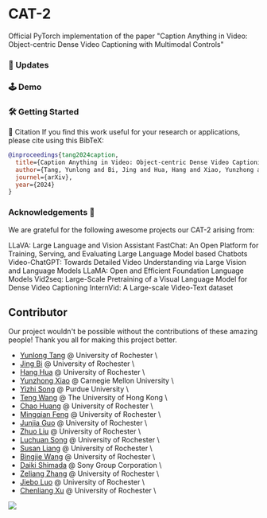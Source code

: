 # CAT-2
Official PyTorch implementation of the paper "Caption Anything in Video: Object-centric Dense Video Captioning with Multimodal Controls"

### 🚀 Updates

### 🕹️ Demo

### 🛠️ Getting Started



📖 Citation
If you find this work useful for your research or applications, please cite using this BibTeX:

```bibtex
@inproceedings{tang2024caption,
  title={Caption Anything in Video: Object-centric Dense Video Captioning with Multimodal Controls},
  author={Tang, Yunlong and Bi, Jing and Hua, Hang and Xiao, Yunzhong and Song, Yizhi and Wang, Teng and Huang, Chao and Feng, Mingqian and Guo, Junjia and Liu, Zhuo and Song, Luchuan and Liang, Susan and Wang, Bingjie and Shimada, Daiki and Zhang, Zeliang and Luo, Jiebo and Xu, Chenliang},
  journel={arXiv},
  year={2024}
}
```

### Acknowledgements 🙏
We are grateful for the following awesome projects our CAT-2 arising from:

LLaVA: Large Language and Vision Assistant
FastChat: An Open Platform for Training, Serving, and Evaluating Large Language Model based Chatbots
Video-ChatGPT: Towards Detailed Video Understanding via Large Vision and Language Models
LLaMA: Open and Efficient Foundation Language Models
Vid2seq: Large-Scale Pretraining of a Visual Language Model for Dense Video Captioning
InternVid: A Large-scale Video-Text dataset


## Contributor
Our project wouldn't be possible without the contributions of these amazing people! Thank you all for making this project better.

- [Yunlong Tang](https://yunlong10.github.io/) @ University of Rochester \
- [Jing Bi](https://scholar.google.com/citations?user=ZyCYhUkAAAAJ) @ University of Rochester \
- [Hang Hua](https://hanghuacs.notion.site/Hang-Hua-151c5b68f62980e8884febf1b5c1d4a9) @ University of Rochester \
- [Yunzhong Xiao](https://shawn-yzxiao.github.io/) @ Carnegie Mellon University \
- [Yizhi Song](https://song630.github.io/yizhisong.github.io/) @ Purdue University \
- [Teng Wang](http://ttengwang.com/) @ The University of Hong Kong \
- [Chao Huang](https://wikichao.github.io/) @ University of Rochester \
- [Mingqian Feng](https://fmmarkmq.github.io/) @ University of Rochester \
- [Junjia Guo](https://doujiangter.github.io/JunjiaGuo.github.io/) @ University of Rochester \
- [Zhuo Liu](https://joeliuz6.github.io/) @ University of Rochester \
- [Luchuan Song](https://songluchuan.github.io/) @ University of Rochester \
- [Susan Liang](https://liangsusan-git.github.io/) @ University of Rochester \
- [Bingjie Wang](https://github.com/bingjw72) @ University of Rochester \
- [Daiki Shimada](https://scholar.google.co.jp/citations?user=1uAwouQAAAAJ) @ Sony Group Corporation \
- [Zeliang Zhang](https://zhangaipi.github.io/) @ University of Rochester \
- [Jiebo Luo](https://www.cs.rochester.edu/u/jluo/) @ University of Rochester \
- [Chenliang Xu](https://www.cs.rochester.edu/~cxu22/index.html) @ University of Rochester \



<a href="https://github.com/yunlong10/CAT-2/graphs/contributors">
  <img src="https://contrib.rocks/image?repo=yunlong10/CAT-2" />
</a>

